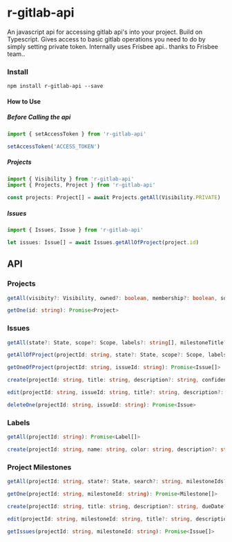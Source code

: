 # r-gitlab-api
An javascript api for accessing gitlab api's into your project. Build on Typescript. Gives access to basic gitlab operations you need to do by simply setting private token. Internally uses Frisbee api.. thanks to Frisbee team..

### Install
```
npm install r-gitlab-api --save
```

#### How to Use

##### Before Calling the api
``` ts
import { setAccessToken } from 'r-gitlab-api'

setAccessToken('ACCESS_TOKEN')
```

##### Projects
``` ts
import { Visibility } from 'r-gitlab-api'
import { Projects, Project } from 'r-gitlab-api'

const projects: Project[] = await Projects.getAll(Visibility.PRIVATE)
``` 

##### Issues

```ts
import { Issues, Issue } from 'r-gitlab-api'

let issues: Issue[] = await Issues.getAllOfProject(project.id)
```


## API
### Projects
```ts
getAll(visibity?: Visibility, owned?: boolean, membership?: boolean, sort?: SortOrder, orderby?: Orderby, search?: string): Promise<Project[]>

getOne(id: string): Promise<Project>
```



### Issues

```ts
getAll(state?: State, scope?: Scope, labels?: string[], milestoneTitle?: string, orderBy?: (Orderby.CREATED_AT | Orderby.UPDATED_AT), sort?: SortOrder, search?: string, milestoneIds?: string[], authoredBy?: string, assignedTo?: string): Promise<Issue[]>

getAllOfProject(projectId: string, state?: State, scope?: Scope, labels?: string[], milestoneTitle?: string, sort?: SortOrder, search?: string, milestoneIds?: string[], authoredBy?: string, assignedTo?: string): Promise<Issue[]>

getOneOfProject(projectId: string, issueId: string): Promise<Issue[]>

create(projectId: string, title: string, description?: string, confidential?: boolean, assigneeIds?: string[], milestoneId?: string, labels?: string[], dueDate?: Date): Promise<Issue>

edit(projectId: string, issueId: string, title?: string, description?: string, confidential?: boolean, assigneeIds?: string[], milestoneId?: string, labels?: string[], dueDate?: Date, event?: 'reopen' | 'close'): Promise<Issue>

deleteOne(projectId: string, issueId: string): Promise<Issue>
```

### Labels

```ts
getAll(projectId: string): Promise<Label[]>

create(projectId: string, name: string, color: string, description?: string): Promise<Label>
```

### Project Milestones

```ts
getAll(projectId: string, state?: State, search?: string, milestoneIds?: string[]): Promise<Milestone[]>

getOne(projectId: string, milestoneId: string): Promise<Milestone[]>

create(projectId: string, title: string, description?: string, dueDate?: Date, startDate?: Date): Promise<Milestone>

edit(projectId: string, milestoneId: string, title?: string, description?: string, dueDate?: Date, startDate?: Date, stateEvent?: string): Promise<Milestone>

getIssues(projectId: string, milestoneId: string): Promise<Issue[]>
```